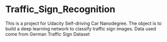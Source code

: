 # Traffic_Sign_Recognition
This is a project for Udacity Self-driving Car Nanodegree. The object is to build a deep learning network to classify traffic sign images. Data used come from German Traffic Sign Dataset 
